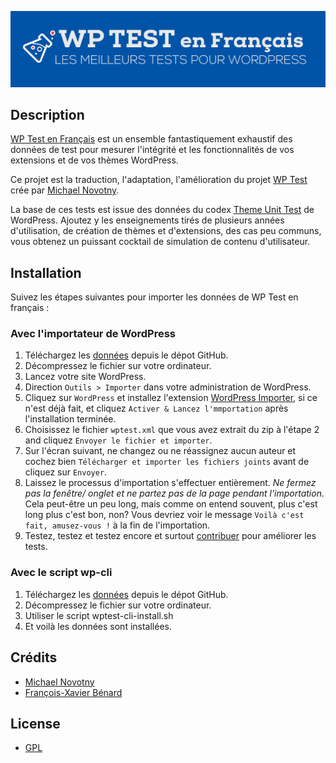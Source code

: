 [![WP Test en Français](screenshot.png)](http://wptest.fxbenard.com)

## Description

[WP Test en Français](http://wptest.fxbenard.com/) est un ensemble fantastiquement exhaustif des données de test pour mesurer l'intégrité et les fonctionnalités de vos extensions et de vos thèmes WordPress.

Ce projet est la traduction, l'adaptation, l'amélioration du projet [WP Test](http://wptest.io/) crée par [Michael Novotny](http://manovotny.com).

La base de ces tests est issue des données du codex [Theme Unit Test](http://codex.wordpress.org/Theme_Unit_Test) de WordPress. Ajoutez y les enseignements tirés de plusieurs années d'utilisation, de création de thèmes et d'extensions, des cas peu communs, vous obtenez un puissant cocktail de simulation de contenu d'utilisateur.


## Installation

Suivez les étapes suivantes pour importer les données de WP Test en français :

### Avec l'importateur de WordPress

1. Téléchargez les [données](https://github.com/fxbenard/wptest/archive/master.zip) depuis le dépot GitHub.
2. Décompressez le fichier sur votre ordinateur.
3. Lancez votre site WordPress.
4. Direction `Outils > Importer` dans votre administration de WordPress.
5. Cliquez sur `WordPress` et installez l'extension [WordPress Importer](http://wordpress.org/extend/plugins/wordpress-importer/), si ce n'est déjà fait, et cliquez `Activer & Lancez l'mmportation` après l'installation terminée.
6. Choisissez le fichier `wptest.xml` que vous avez extrait du zip à l'étape 2 and cliquez `Envoyer le fichier et importer`.
7. Sur l'écran suivant, ne changez ou ne réassignez aucun auteur et cochez bien `Télécharger et importer les fichiers joints` avant de cliquez sur `Envoyer`.
8. Laissez le processus d'importation s'effectuer entièrement. *Ne fermez pas la fenêtre/ onglet et ne partez pas de la page pendant l'importation.* Cela peut-être un peu long, mais comme on entend souvent, plus c'est long plus c'est bon, non? Vous devriez voir le message `Voilà c'est fait, amusez-vous !` à la fin de l'importation.
8. Testez, testez et testez encore et surtout [contribuer](https://github.com/fxbenard/wptest) pour améliorer les tests.

### Avec le script wp-cli

1. Téléchargez les [données](https://github.com/fxbenard/wptest/archive/master.zip) depuis le dépot GitHub.
2. Décompressez le fichier sur votre ordinateur.
3. Utiliser le script wptest-cli-install.sh
4. Et voilà les données sont installées.

## Crédits

* [Michael Novotny](http://manovotny.com)
* [François-Xavier Bénard](http://fxbenard.com)

## License

* [GPL](http://www.gnu.org/licenses/gpl-3.0.html)
